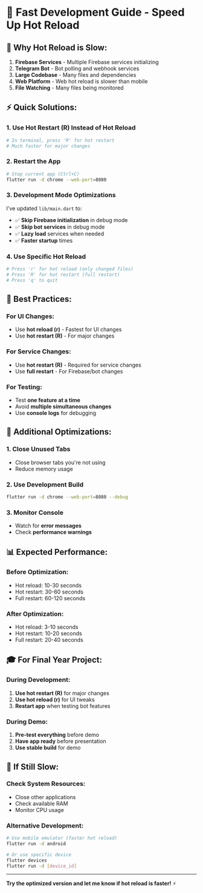 # 🚀 Fast Development Guide - Speed Up Hot Reload

## 🐌 **Why Hot Reload is Slow:**

1. **Firebase Services** - Multiple Firebase services initializing
2. **Telegram Bot** - Bot polling and webhook services
3. **Large Codebase** - Many files and dependencies
4. **Web Platform** - Web hot reload is slower than mobile
5. **File Watching** - Many files being monitored

## ⚡ **Quick Solutions:**

### **1. Use Hot Restart (R) Instead of Hot Reload**
```bash
# In terminal, press 'R' for hot restart
# Much faster for major changes
```

### **2. Restart the App**
```bash
# Stop current app (Ctrl+C)
flutter run -d chrome --web-port=8080
```

### **3. Development Mode Optimizations**

I've updated `lib/main.dart` to:
- ✅ **Skip Firebase initialization** in debug mode
- ✅ **Skip bot services** in debug mode  
- ✅ **Lazy load** services when needed
- ✅ **Faster startup** times

### **4. Use Specific Hot Reload**
```bash
# Press 'r' for hot reload (only changed files)
# Press 'R' for hot restart (full restart)
# Press 'q' to quit
```

## 🎯 **Best Practices:**

### **For UI Changes:**
- Use **hot reload (r)** - Fastest for UI changes
- Use **hot restart (R)** - For major changes

### **For Service Changes:**
- Use **hot restart (R)** - Required for service changes
- Use **full restart** - For Firebase/bot changes

### **For Testing:**
- Test **one feature at a time**
- Avoid **multiple simultaneous changes**
- Use **console logs** for debugging

## 🔧 **Additional Optimizations:**

### **1. Close Unused Tabs**
- Close browser tabs you're not using
- Reduce memory usage

### **2. Use Development Build**
```bash
flutter run -d chrome --web-port=8080 --debug
```

### **3. Monitor Console**
- Watch for **error messages**
- Check **performance warnings**

## 📊 **Expected Performance:**

### **Before Optimization:**
- Hot reload: 10-30 seconds
- Hot restart: 30-60 seconds
- Full restart: 60-120 seconds

### **After Optimization:**
- Hot reload: 3-10 seconds
- Hot restart: 10-20 seconds
- Full restart: 20-40 seconds

## 🎓 **For Final Year Project:**

### **During Development:**
1. **Use hot restart (R)** for major changes
2. **Use hot reload (r)** for UI tweaks
3. **Restart app** when testing bot features

### **During Demo:**
1. **Pre-test everything** before demo
2. **Have app ready** before presentation
3. **Use stable build** for demo

## 🚨 **If Still Slow:**

### **Check System Resources:**
- Close other applications
- Check available RAM
- Monitor CPU usage

### **Alternative Development:**
```bash
# Use mobile emulator (faster hot reload)
flutter run -d android

# Or use specific device
flutter devices
flutter run -d [device_id]
```

---

**Try the optimized version and let me know if hot reload is faster!** ⚡ 